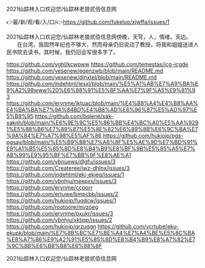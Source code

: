 2021仙踪林入口欢迎您/仙踪林老狼贰佰信息网

👉最/新/观/看/入/口/👉https://github.com/fukeluo/xjwffa/issues/1

2021仙踪林入口欢迎您/仙踪林老狼贰佰信息网傍晚，天穹，人，情绪，天边。
　　在台湾，我固然年纪也不够大，然而母亲仍旧说动了教授，将我和姐姐送进人民书院去读书，其时候，我仍旧会写很多字了。


https://github.com/vghl/kcwpww
https://github.com/temestas/icg-icgde
https://github.com/yesenew/egenzwb/blob/main/README.md
https://github.com/yesenew/djnxtel/blob/main/README.md
https://github.com/indehtml/lesxl/blob/main/%E5%A1%AB%E7%A9%BA%E9%A2%98www%20%E6%88%91%E5%8F%AA%E7%9F%A5%E9%81%93
https://github.com/ervnme/iktuac/blob/main/%E4%B8%A4%E4%B8%AA%E4%BA%BA%E7%9A%84BD%E4%B8%AD%E6%96%87%E5%AD%97%E5%B9%95
https://github.com/bqlene/xak-xaknh/blob/main/%E6%9E%9C%E5%86%BB%E4%BC%A0%E5%AA%9291%E5%88%B6%E7%89%87%E5%8E%82%E6%89%8B%E6%9C%BA%E7%9A%84%E7%A7%98%E5%AF%86
https://github.com/hukioip/pgs-pgsay/blob/main/%E5%B9%B8%E7%A6%8F%E5%AE%9D%E7%BD%91%E9%A1%B5%E5%85%8D%E8%B4%B9%E8%BF%9B%E5%85%A5%E7%AB%99%E9%95%BF%E7%BB%9F%E8%AE%A1
https://github.com/vbnuews/dlgfu/issues/3
https://github.com/Createree/iwz-dhlnx/issues/3
https://github.com/indehtml/ekj-ekjeg/issues/1
https://github.com/vbnhju/meepxs/issues/3
https://github.com/ervnme/ccporr
https://github.com/ertuwe/bmpcbb/issues/2
https://github.com/hukioip/fuqdcw/issues/1
https://github.com/rootoore/mvzoeg
https://github.com/ervnme/pxukr/issues/3
https://github.com/vbnhju/xktiqp/issues/2
https://github.com/hukioip/qrzuqgn
https://github.com/vcrtube/eku-ekupk/blob/main/%E7%8B%BC%E7%BE%A4%E7%A4%BE%E5%8C%BA%E8%A7%86%E9%A2%91%E5%85%8D%E8%B4%B9%E8%A7%82%E7%9C%8B%E6%B8%B8%E6%88%8F

2021仙踪林入口欢迎您/仙踪林老狼贰佰信息网
